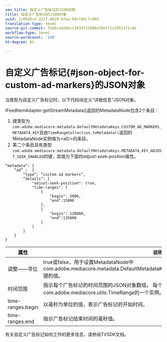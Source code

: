 ```yaml
---
seo-title: 自定义广告标记的JSON对象
title: 自定义广告标记的JSON对象
uuid: 2c05d9ce-a22f-4829-bfea-9dcf0dc7cd6d
translation-type: tm+mt
source-git-commit: 31b6cad26bcc393d731080a70eff1c59551f1c8e
workflow-type: tm+mt
source-wordcount: '159'
ht-degree: 0%

---
```



# 自定义广告标记{#json-object-for-custom-ad-markers}的JSON对象

当类型为自定义广告标记时，以下代码块定义“详细信息”JSON对象。

IFeedItemAdapter:getStreamMetadata()返回的MetadataNode包含2个条目：
1. 键类型为`com.adobe.mediacore.metadata.DefaultMetadataKeys.CUSTOM_AD_MARKERS_METADATA_KEY`且由`TimeRangeCollection.toMetadata()`返回的MetadataNode实例值为&lt;a0/>的条目。
1. 第二个条目具有类型`com.adobe.mediacore.metadata.DefaultMetadataKeys.METADATA_KEY_ADJUST_SEEK_ENABLED`的键，其值为下面的&#x200B;*adjust-seek-position*&#x200B;属性。

```
“metadata”: {
    “ad” :  {
        “type”: “custom ad markers”,
        “details”: {
            "adjust-seek-position": true,
            "time-ranges": [
                {
                    "begin": 5000,
                    "end":15000
                },
                {
                    "begin": 120000,
                    "end":135000
                }
            ]
        }
    }
}
```

| 属性 | 说明 |
|---|---|
| 调整——寻位 | true或false，用于设置MetadataNode中com.adobe.mediacore.metadata.DefaultMetadataKeys.METADATA_KEY_ADJUST_SEEK_ENABLED键的值。 |
| 时间范围 | 指示每个广告标记的时间范围的JSON对象数组。 每个JSON对象条目都映射到com.adobe.mediacore.utils.TimeRange的一个实例。 |
| time-ranges.begin | 以毫秒为单位的值，表示广告标记的开始时间。 |
| time-ranges.end | 指示广告标记结束时间的毫秒值。 |

有关自定义广告标记如何工作的更多信息，请参阅TVSDK文档。
